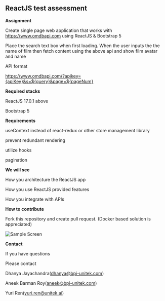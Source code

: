 <div align="left">
<h2>ReactJS test assessment</h2>
</div>

<div align="left">
<strong>Assignment</strong>
<p>

Create single page web application that works with https://www.omdbapi.com using ReactJS & Bootstrap 5

Place the search text box when first loading.
When the user inputs the the name of film then fetch content using the above api and show film avatar and name 

API format

https://www.omdbapi.com/?apikey={apiKey}&s=${query}&page=${pageNum}
</p>
</div>

<div class="left">
<strong>Required stacks</strong>
<p>

ReactJS 17.0.1 above

Bootstrap 5
</p>
</div>

<div class="left">
<strong>Requirements</strong>
<p>

useContext instead of react-redux or other store management library

prevent redundant rendering

utilize hooks

pagination
</p>
</div>

<div class="left">
<strong>We will see</strong>
<p>

How you architecture the ReactJS app

How you use ReactJS provided features

How you integrate with APIs
</p>
</div>

<div class="left">
<strong>How to contribute</strong>
<p>

Fork this repository and create pull request.
(Docker based solution is appreciated) 
</p>
</div>

![Sample Screen](https://github.com/yuri-unitek/reactjs-assessment/blob/master/screen%20design.png)


<div class="left">
<strong>Contact</strong>
<p>

If you have questions
 
Please contact

Dhanya Jayachandra(dhanya@bpi-unitek.com)

Aneek Barman Roy(aneek@bpi-unitek.com) 

Yuri Ren(yuri.ren@unitek.ai)

</p>
</div>
